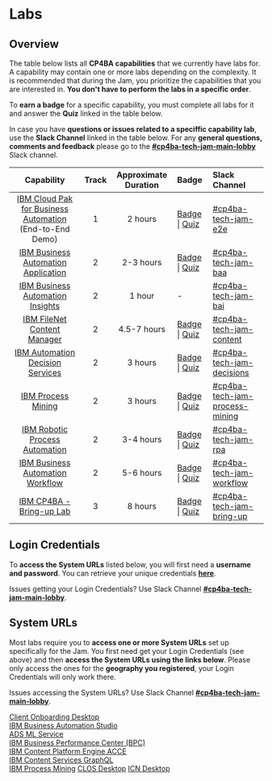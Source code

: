 # Labs

## Overview

The table below lists all **CP4BA capabilities** that we currently have labs for. A capability may contain one or more labs depending on the complexity. It is recommended that during the Jam, you prioritize the capabilities that you are interested in. **You don't have to perform the labs in a specific order**.

To **earn a badge** for a specific capability, you must complete all labs for it and answer the **Quiz** linked in the table below.

In case you have **questions or issues related to a speciffic capability lab**, use the **Slack Channel** linked in the table below. For any **general questions, comments and feedback** please go to the **[#cp4ba-tech-jam-main-lobby](https://ibm-cloudpak-partners.slack.com/archives/C0476PD1T5X)** Slack channel.

| Capability                                                    | Track                | Approximate Duration |       Badge                             | Slack Channel |
| :-----------------------------------------------------------: | :------------------: | :------------------: | :---------------------------------- | :---------------------------------- |
| [IBM Cloud Pak for Business Automation](https://github.com/IBM/cp4ba-labs/tree/main/22.0.1/IBM%20Cloud%20Pak%20for%20Business%20Automation%20(End-to-End)) (End-to-End Demo) | 1 |       2 hours        | [Badge](https://www.credly.com/org/ibm/badge/ibm-cloud-pak-for-business-automation-tech-jam) \| [Quiz](https://learn.ibm.com/course/view.php?id=9353) | [#cp4ba-tech-jam-e2e](https://ibm-cloudpak-partners.slack.com/archives/C046U4PGU8J) |
| [IBM Business Automation Application](https://github.com/IBM/cp4ba-labs/tree/main/22.0.1/Business%20Automation%20Application) | 2 |      2-3 hours       | [Badge](https://www.credly.com/org/ibm/badge/ibm-business-automation-application-tech-jam) \| [Quiz](https://learn.ibm.com/course/view.php?id=9357) | [#cp4ba-tech-jam-baa](https://ibm-cloudpak-partners.slack.com/archives/C0476FZ4CE5) |
| [IBM Business Automation Insights](https://github.com/IBM/cp4ba-labs/tree/main/22.0.1/Business%20Automation%20Insights) | 2 |        1 hour        |                              -                               | [#cp4ba-tech-jam-bai](https://ibm-cloudpak-partners.slack.com/archives/C046M8VJLTY) |
| [IBM FileNet Content Manager](https://github.com/IBM/cp4ba-labs/tree/main/22.0.1/Content) | 2 |      4.5-7 hours       | [Badge](https://www.credly.com/org/ibm/badge/ibm-filenet-content-manager-tech-jam) \| [Quiz](https://learn.ibm.com/course/view.php?id=9358) | [#cp4ba-tech-jam-content](https://ibm-cloudpak-partners.slack.com/archives/C046DHMCVU7) |
| [IBM Automation Decision Services](https://github.com/IBM/cp4ba-labs/tree/main/22.0.1/Decisions) | 2 |       3 hours        | [Badge](https://www.credly.com/org/ibm/badge/ibm-automation-decision-services-tech-jam) \| [Quiz](https://learn.ibm.com/course/view.php?id=9416) | [#cp4ba-tech-jam-decisions](https://ibm-cloudpak-partners.slack.com/archives/C046U4KJLE6) |
| [IBM Process Mining](https://github.com/IBM/cp4ba-labs/tree/main/22.0.1/Process%20Mining) | 2 |       3 hours        | [Badge](https://www.credly.com/org/ibm/badge/ibm-process-mining-tech-jam) \| [Quiz](https://learn.ibm.com/course/view.php?id=9355) | [#cp4ba-tech-jam-process-mining](https://ibm-cloudpak-partners.slack.com/archives/C046U4V3ZU2) |
| [IBM Robotic Process Automation](https://github.com/IBM/cp4ba-labs/tree/main/22.0.1/Robotic%20Process%20Automation) | 2 |      3-4 hours       | [Badge](https://www.credly.com/org/ibm/badge/ibm-robotic-process-automation-tech-jam) \| [Quiz](https://learn.ibm.com/course/view.php?id=9356) | [#cp4ba-tech-jam-rpa](https://ibm-cloudpak-partners.slack.com/archives/C046WJ9P2TW) |
| [IBM Business Automation Workflow](https://github.com/IBM/cp4ba-labs/tree/main/22.0.1/Workflow) | 2 |      5-6 hours       | [Badge](https://www.credly.com/org/ibm/badge/ibm-business-automation-workflow-tech-jam) \| [Quiz](https://learn.ibm.com/course/view.php?id=9354) | [#cp4ba-tech-jam-workflow](https://ibm-cloudpak-partners.slack.com/archives/C046MGFJKCN) |
| [IBM CP4BA - Bring-up Lab](https://github.com/IBM/cp4ba-labs/tree/main/22.0.1/Bring-up) | 3 | 8 hours | [Badge](https://www.credly.com/org/ibm/badge/ibm-cloud-pak-for-business-automation-installation-tech-jam) \| [Quiz](https://learn.ibm.com/course/view.php?id=11286) | [#cp4ba-tech-jam-bring-up](https://ibm-cloudpak-partners.slack.com/archives/C046WB4J1RA) |

<!--
| [IBM Cloud Pak for Business Automation](https://github.com/IBM/cp4ba-labs/tree/main/21.0.3/IBM%20Cloud%20Pak%20for%20Business%20Automation%20(End-to-End)) (End-to-End) | 1 |       2 hours        | [Badge](https://www.credly.com/org/ibm/badge/ibm-cloud-pak-for-business-automation-tech-jam) \| [Quiz](https://learn.ibm.com/course/view.php?id=9353) |
| [IBM Business Automation Application](https://github.com/IBM/cp4ba-labs/tree/main/21.0.3/Business%20Automation%20Application) | 2 |      2-3 hours       | [Badge](https://www.credly.com/org/ibm/badge/ibm-business-automation-application-tech-jam) \| [Quiz](https://learn.ibm.com/course/view.php?id=9357) |
| [IBM Business Automation Insights](https://github.com/IBM/cp4ba-labs/tree/main/21.0.3/Business%20Automation%20Insights) | 2 |        1 hour        |                              -                               |
| [IBM FileNet Content Manager](https://github.com/IBM/cp4ba-labs/tree/main/21.0.3/Content) | 2 |      4.5-7 hours       | [Badge](https://www.credly.com/org/ibm/badge/ibm-filenet-content-manager-tech-jam) \| [Quiz](https://learn.ibm.com/course/view.php?id=9358) |
| [IBM Automation Decision Services](https://github.com/IBM/cp4ba-labs/tree/main/21.0.3/Decisions) | 2 |       3 hours        | [Badge](https://www.credly.com/org/ibm/badge/ibm-automation-decision-services-tech-jam) \| [Quiz](https://learn.ibm.com/course/view.php?id=9416) |
| [IBM Process Mining](https://github.com/IBM/cp4ba-labs/tree/main/21.0.3/Process%20Mining) | 2 |       3 hours        | [Badge](https://www.credly.com/org/ibm/badge/ibm-process-mining-tech-jam) \| [Quiz](https://learn.ibm.com/course/view.php?id=9355) |
| [IBM Robotic Process Automation](https://github.com/IBM/cp4ba-labs/tree/main/21.0.3/Robotic%20Process%20Automation) | 2 |      3-4 hours       | [Badge](https://www.credly.com/org/ibm/badge/ibm-robotic-process-automation-tech-jam) \| [Quiz](https://learn.ibm.com/course/view.php?id=9356) |
| [IBM Business Automation Workflow](https://github.com/IBM/cp4ba-labs/tree/main/21.0.3/Workflow) | 2 |      5-6 hours       | [Badge](https://www.credly.com/org/ibm/badge/ibm-business-automation-workflow-tech-jam) \| [Quiz](https://learn.ibm.com/course/view.php?id=9354) |
| [IBM CP4BA - Bring-up Lab](https://github.com/IBM/cp4ba-labs/tree/main/21.0.3/Bring-up) | 3 | 8 hours | [Badge](https://www.credly.com/org/ibm/badge/ibm-cloud-pak-for-business-automation-tech-jam) \| [Quiz](https://learn.ibm.com/course/view.php?id=11286) |

| :----------------------------------------------------------- | :------------------: | :----------------------------------------------------------: | ------------------------------------------------------------ |
| [IBM Cloud Pak for Business Automation](https://github.com/IBM/cp4ba-labs/tree/main/21.0.2/IBM%20Cloud%20Pak%20for%20Business%20Automation%20(End-to-End)) (End-to-End) | 1 |       2 hours        | [Badge](https://www.credly.com/org/ibm/badge/ibm-cloud-pak-for-business-automation-tech-jam) \| [Quiz](https://learn.ibm.com/course/view.php?id=9353) |
| [IBM Business Automation Application](https://github.com/IBM/cp4ba-labs/tree/main/21.0.2/Business%20Automation%20Application) | 2 |      2-3 hours       | [Badge](https://www.credly.com/org/ibm/badge/ibm-business-automation-application-tech-jam) \| [Quiz](https://learn.ibm.com/course/view.php?id=9357) |
| [IBM Business Automation Insights](https://github.com/IBM/cp4ba-labs/tree/main/21.0.2/Business%20Automation%20Insights) | 2 |        1 hour        |                              -                               |
| [IBM FileNet Content Manager](https://github.com/IBM/cp4ba-labs/tree/main/21.0.2/Content) | 2 |      4.5-7 hours       | [Badge](https://www.credly.com/org/ibm/badge/ibm-filenet-content-manager-tech-jam) \| [Quiz](https://learn.ibm.com/course/view.php?id=9358) |
| [IBM Automation Decision Services](https://github.com/IBM/cp4ba-labs/tree/main/21.0.2/Decisions) | 2 |       3 hours        | [Badge](https://www.credly.com/org/ibm/badge/ibm-automation-decision-services-tech-jam) \| [Quiz](https://learn.ibm.com/course/view.php?id=9416) |
| [IBM Process Mining](https://github.com/IBM/cp4ba-labs/tree/main/21.0.2/Process%20Mining) | 2 |       3 hours        | [Badge](https://www.credly.com/org/ibm/badge/ibm-process-mining-tech-jam) \| [Quiz](https://learn.ibm.com/course/view.php?id=9355) |
| [IBM Robotic Process Automation](https://github.com/IBM/cp4ba-labs/tree/main/21.0.2/Robotic%20Process%20Automation) | 2 |      3-4 hours       | [Badge](https://www.credly.com/org/ibm/badge/ibm-robotic-process-automation-tech-jam) \| [Quiz](https://learn.ibm.com/course/view.php?id=9356) |
| [Workflow](https://github.com/IBM/cp4ba-labs/tree/main/21.0.2/Workflow) | 2 |      5-6 hours       | [Badge](https://www.credly.com/org/ibm/badge/ibm-business-automation-workflow-tech-jam) \| [Quiz](https://learn.ibm.com/course/view.php?id=9354) |
| [Bring-Up](https://github.com/IBM/cp4ba-labs/tree/main/21.0.3/Bring-up) | 3 | 8 hours | [Badge](https://www.credly.com/org/ibm/badge/ibm-cloud-pak-for-business-automation-tech-jam) \| [Quiz](https://learn.ibm.com/course/view.php?id=11286) |
-->

## Login Credentials

To **access the System URLs** listed below, you will first need a **username and password**. You can retrieve your unique credentials **[here](http://159.122.122.170:8080/UserManagement)**.

Issues getting your Login Credentials? Use Slack Channel **[#cp4ba-tech-jam-main-lobby](https://ibm-cloudpak-partners.slack.com/archives/C0476PD1T5X)**.

## System URLs

Most labs require you to **access one or more System URLs** set up specifically for the Jam. You first need get your Login Credentials (see above) and then **access the System URLs using the links below**. Please only access the ones for the **geography you registered**, your Login Credentials will only work there.

Issues accessing the System URLs? Use Slack Channel **[#cp4ba-tech-jam-main-lobby](https://ibm-cloudpak-partners.slack.com/archives/C0476PD1T5X)**.


[Client Onboarding Desktop](https://cpd-ibm-cp4ba.tech-jam-gcg-464887bc828751e1b00625ca9211fbca-0000.jp-tok.containers.appdomain.cloud/icn/navigator?desktop=ClientOnboarding)  
[IBM Business Automation Studio](https://cpd-ibm-cp4ba.tech-jam-gcg-464887bc828751e1b00625ca9211fbca-0000.jp-tok.containers.appdomain.cloud)  
[ADS ML Service](http://ads-ml-service-service-ibm-ads-ml-service.tech-jam-gcg-464887bc828751e1b00625ca9211fbca-0000.jp-tok.containers.appdomain.cloud)  
[IBM Business Performance Center (BPC)](https://cpd-ibm-cp4ba.tech-jam-gcg-464887bc828751e1b00625ca9211fbca-0000.jp-tok.containers.appdomain.cloud/bai-bpc)  
[IBM Content Platform Engine ACCE](https://cpd-ibm-cp4ba.tech-jam-gcg-464887bc828751e1b00625ca9211fbca-0000.jp-tok.containers.appdomain.cloud/cpe/acce)  
[IBM Content Services GraphQL](https://cpd-ibm-cp4ba.tech-jam-gcg-464887bc828751e1b00625ca9211fbca-0000.jp-tok.containers.appdomain.cloud/content-services-graphql)  
[IBM Process Mining](https://cpd-ibm-cp4ba.tech-jam-gcg-464887bc828751e1b00625ca9211fbca-0000.jp-tok.containers.appdomain.cloud/processmining/index.html) 
[CLOS Desktop](https://cpd-ibm-cp4ba.tech-jam-gcg-464887bc828751e1b00625ca9211fbca-0000.jp-tok.containers.appdomain.cloud/icn/navigator/?desktop=CLOS)
[ICN Desktop](https://cpd-ibm-cp4ba.tech-jam-apac-464887bc828751e1b00625ca9211fbca-0000.au-syd.containers.appdomain.cloud/icn/navigator/?desktop=ICN)

<!--
|APAC|EMEA|Americas|
|---------|--------|--------|
|[Client Onboarding Desktop](https://cpd-ibm-cp4ba.tech-jam-apac-464887bc828751e1b00625ca9211fbca-0000.au-syd.containers.appdomain.cloud/icn/navigator?desktop=ClientOnboarding)|[Client Onboarding Desktop](https://cpd-ibm-cp4ba.tech-jam-emea-464887bc828751e1b00625ca9211fbca-0000.eu-de.containers.appdomain.cloud/icn/navigator/?desktop=ClientOnboarding)|[Client Onboarding Desktop](https://cpd-ibm-cp4ba.tech-jam-amer-464887bc828751e1b00625ca9211fbca-0000.us-south.containers.appdomain.cloud/icn/navigator/?desktop=ClientOnboarding)|
|[IBM Business Automation Studio](https://cpd-ibm-cp4ba.tech-jam-apac-464887bc828751e1b00625ca9211fbca-0000.au-syd.containers.appdomain.cloud)|[IBM Business Automation Studio](https://cpd-ibm-cp4ba.tech-jam-emea-464887bc828751e1b00625ca9211fbca-0000.eu-de.containers.appdomain.cloud)|[IBM Business Automation Studio](https://cpd-ibm-cp4ba.tech-jam-amer-464887bc828751e1b00625ca9211fbca-0000.us-south.containers.appdomain.cloud/)|
|[IBM Business Performance Center (BPC)](https://cpd-ibm-cp4ba.tech-jam-apac-464887bc828751e1b00625ca9211fbca-0000.au-syd.containers.appdomain.cloud/bai-bpc)|[IBM Business Performance Center (BPC)](https://cpd-ibm-cp4ba.tech-jam-emea-464887bc828751e1b00625ca9211fbca-0000.eu-de.containers.appdomain.cloud/bai-bpc)|[IBM Business Performance Center (BPC)](https://cpd-ibm-cp4ba.tech-jam-amer-464887bc828751e1b00625ca9211fbca-0000.us-south.containers.appdomain.cloud/bai-bpc/)|
|[IBM Content Platform Engine ACCE](https://cpd-ibm-cp4ba.tech-jam-apac-464887bc828751e1b00625ca9211fbca-0000.au-syd.containers.appdomain.cloud/cpe/acce)|[IBM Content Platform Engine ACCE](https://cpd-ibm-cp4ba.tech-jam-emea-464887bc828751e1b00625ca9211fbca-0000.eu-de.containers.appdomain.cloud/cpe/acce)|[IBM Content Platform Engine ACCE](https://cpd-ibm-cp4ba.tech-jam-amer-464887bc828751e1b00625ca9211fbca-0000.us-south.containers.appdomain.cloud/cpe/acce/)|
|[IBM Content Services GraphQL](https://cpd-ibm-cp4ba.tech-jam-apac-464887bc828751e1b00625ca9211fbca-0000.au-syd.containers.appdomain.cloud/content-services-graphql)|[IBM Content Services GraphQL](https://cpd-ibm-cp4ba.tech-jam-emea-464887bc828751e1b00625ca9211fbca-0000.eu-de.containers.appdomain.cloud/content-services-graphql)|[IBM Content Services GraphQL](https://cpd-ibm-cp4ba.tech-jam-amer-464887bc828751e1b00625ca9211fbca-0000.us-south.containers.appdomain.cloud/content-services-graphql/)|
|[IBM Process Mining](https://cpd-ibm-cp4ba.tech-jam-apac-464887bc828751e1b00625ca9211fbca-0000.au-syd.containers.appdomain.cloud/processmining/index.html)|[IBM Process Mining](https://cpd-ibm-cp4ba.tech-jam-emea-464887bc828751e1b00625ca9211fbca-0000.eu-de.containers.appdomain.cloud/processmining/index.html)|[IBM Process Mining](https://cpd-ibm-cp4ba.tech-jam-amer-464887bc828751e1b00625ca9211fbca-0000.us-south.containers.appdomain.cloud/processmining/index.html)|
|[CLOS Desktop](https://cpd-ibm-cp4ba.tech-jam-apac-464887bc828751e1b00625ca9211fbca-0000.au-syd.containers.appdomain.cloud/icn/navigator/?desktop=CLOS)|[CLOS Desktop](https://cpd-ibm-cp4ba.tech-jam-emea-464887bc828751e1b00625ca9211fbca-0000.eu-de.containers.appdomain.cloud/icn/navigator/?desktop=CLOS)|[CLOS Desktop](https://cpd-ibm-cp4ba.tech-jam-amer-464887bc828751e1b00625ca9211fbca-0000.us-south.containers.appdomain.cloud/icn/navigator/?desktop=CLOS)|
|[ICN Desktop](https://cpd-ibm-cp4ba.tech-jam-apac-464887bc828751e1b00625ca9211fbca-0000.au-syd.containers.appdomain.cloud/icn/navigator/?desktop=ICN)|[ICN Desktop](https://cpd-ibm-cp4ba.tech-jam-emea-464887bc828751e1b00625ca9211fbca-0000.eu-de.containers.appdomain.cloud/icn/navigator/?desktop=ICN)|[ICN Desktop](https://cpd-ibm-cp4ba.tech-jam-amer-464887bc828751e1b00625ca9211fbca-0000.us-south.containers.appdomain.cloud/icn/navigator/?desktop=ICN)|
-->
